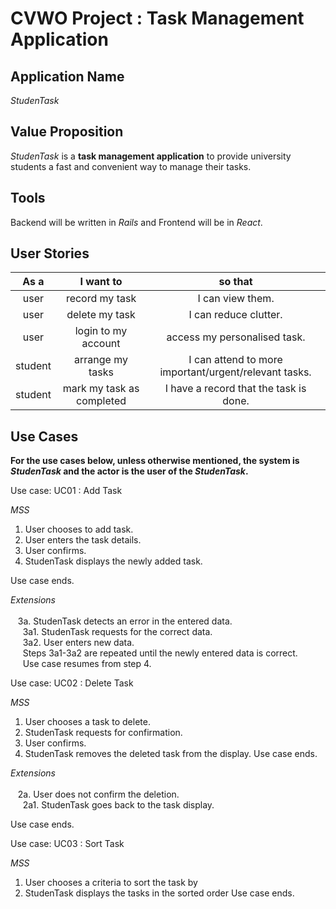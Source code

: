 # CVWO Project : Task Management Application

## Application Name
*StudenTask*

## Value Proposition
*StudenTask* is a **task management application** to provide university students a fast and convenient way to manage their tasks. 

## Tools
Backend will be written in *Rails* and Frontend will be in *React*.

## User Stories

| As a | I want to | so that |
| :--: | :-------: | :-----: |
| user | record my task | I can view them. |
| user | delete my task | I can reduce clutter. |
| user | login to my account | access my personalised task. |
| student | arrange my tasks | I can attend to more important/urgent/relevant tasks. |
| student | mark my task as completed | I have a record that the task is done. |

## Use Cases

<strong> For the use cases below, unless otherwise mentioned, the system is *StudenTask* and the actor is the user of the *StudenTask*. </strong>

Use case: UC01 : Add Task

*MSS*
  1. User chooses to add task.
  2. User enters the task details.
  3. User confirms.
  4. StudenTask displays the newly added task.
  
Use case ends.

*Extensions* <br><br>
&nbsp;&nbsp; 3a. StudenTask detects an error in the entered data.<br>
&nbsp;&nbsp;&nbsp;&nbsp;    3a1. StudenTask requests for the correct data.<br>
&nbsp;&nbsp;&nbsp;&nbsp;    3a2. User enters new data.<br>
&nbsp;&nbsp;&nbsp;&nbsp;    Steps 3a1-3a2 are repeated until the newly entered data is correct.<br>
&nbsp;&nbsp;&nbsp;&nbsp;    Use case resumes from step 4.<br>

Use case: UC02 : Delete Task

*MSS*
  1. User chooses a task to delete.
  2. StudenTask requests for confirmation.
  3. User confirms.
  4. StudenTask removes the deleted task from the display.
Use case ends.

*Extensions* <br><br>
&nbsp;&nbsp; 2a. User does not confirm the deletion.<br>
&nbsp;&nbsp;&nbsp;&nbsp;    2a1. StudenTask goes back to the task display.

Use case ends.

Use case: UC03 : Sort Task

*MSS*
  1. User chooses a criteria to sort the task by
  2. StudenTask displays the tasks in the sorted order
Use case ends.


  
